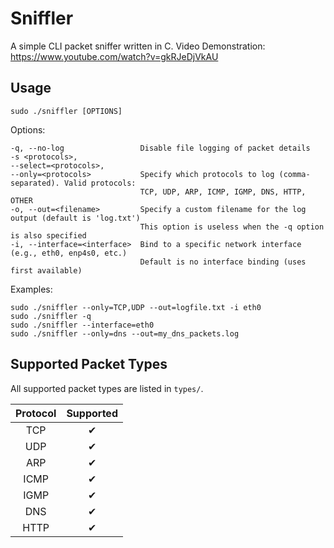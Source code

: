 # Sniffler
A simple CLI packet sniffer written in C.
Video Demonstration: https://www.youtube.com/watch?v=gkRJeDjVkAU

## Usage
`sudo ./sniffler [OPTIONS]`

Options:

    -q, --no-log                 Disable file logging of packet details
    -s <protocols>, 
    --select=<protocols>, 
    --only=<protocols>           Specify which protocols to log (comma-separated). Valid protocols:
                                 TCP, UDP, ARP, ICMP, IGMP, DNS, HTTP, OTHER
    -o, --out=<filename>         Specify a custom filename for the log output (default is 'log.txt')
                                 This option is useless when the -q option is also specified
    -i, --interface=<interface>  Bind to a specific network interface (e.g., eth0, enp4s0, etc.)
                                 Default is no interface binding (uses first available)
Examples:

    sudo ./sniffler --only=TCP,UDP --out=logfile.txt -i eth0
    sudo ./sniffler -q
    sudo ./sniffler --interface=eth0
    sudo ./sniffler --only=dns --out=my_dns_packets.log

## Supported Packet Types
All supported packet types are listed in `types/`.

| Protocol | Supported |
|:--------:|:---------:|
|   TCP    |     ✔     |
|   UDP    |     ✔     |
|   ARP    |     ✔     |
|   ICMP   |     ✔     |
|   IGMP   |     ✔     |
|   DNS    |     ✔     |
|   HTTP   |     ✔     |
